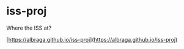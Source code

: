 # iss-proj
Where the ISS at?

[https://albraga.github.io/iss-proj](https://albraga.github.io/iss-proj)
